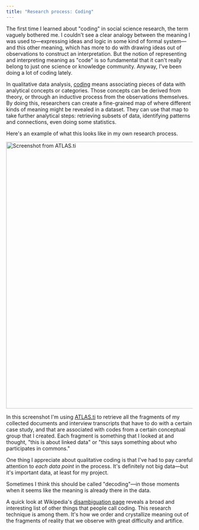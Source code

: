 ```yaml
---
title: "Research process: Coding"
---
```


The first time I learned about "coding" in social science research, the term vaguely bothered me. I couldn't see a clear analogy between the meaning I was used to—expressing ideas and logic in some kind of formal system—and this other meaning, which has more to do with drawing ideas out of observations to construct an interpretation. But the notion of representing and interpreting meaning as "code" is so fundamental that it can't really belong to just one science or knowledge community. Anyway, I've been doing a lot of coding lately.

In qualitative data analysis, [coding](https://en.wikipedia.org/wiki/Coding_(social_sciences)) means associating pieces of data with analytical concepts or categories. Those concepts can be derived from theory, or through an inductive process from the observations themselves. By doing this, researchers can create a fine-grained map of where different kinds of meaning might be revealed in a dataset. They can use that map to take further analytical steps: retrieving subsets of data, identifying patterns and connections, even doing some statistics.

Here's an example of what this looks like in my own research process.

<div class="fig"><a href="{{ site.url }}/assets/ATLAS-ti-screenshot.png"><img src="{{ site.url }}/assets/ATLAS-ti-screenshot.png" alt="Screenshot from ATLAS.ti" width="720px" style="margin: 0;"></a></div>

In this screenshot I'm using [ATLAS.ti](https://atlasti.com) to retrieve all the fragments of my collected documents and interview transcripts that have to do with a certain case study, and that are associated with codes from a certain conceptual group that I created. Each fragment is something that I looked at and thought, "this is about linked data" or "this says something about who participates in commons."

One thing I appreciate about qualitative coding is that I've had to pay careful attention to *each data point* in the process. It's definitely not big data—but it's important data, at least for my project.

Sometimes I think this should be called "decoding"—in those moments when it seems like the meaning is already there in the data.

A quick look at Wikipedia's [disambiguation page](https://en.wikipedia.org/wiki/Coding) reveals a broad and interesting list of other things that people call coding. This research technique is among them. It's how we order and crystallize meaning out of the fragments of reality that we observe with great difficulty and artifice.
